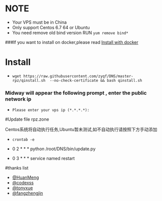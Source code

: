 
# NOTE  
* Your VPS must be in China
* Only support Centos 6.7 64  or Ubuntu
* You need remove old bind version RUN `yum remove bind*`

###If you want to install on docker,please read [Install with docker](https://github.com/zyqf/DNS/wiki/Install-with-docker)

# Install 


* `wget https://raw.githubusercontent.com/zyqf/DNS/master-rpz/qinstall.sh  --no-check-certificate && bash qinstall.sh `


###  Midway will appear the following prompt , enter the public network ip

* `Please enter your vps ip (*.*.*.*):`

#Update file rpz.zone

Centos系统将自动执行任务,Ubuntu暂未测试,如不自动执行请按照下方手动添加

* `crontab -e`

* 0 2 * * * python /root/DNS/bin/update.py
* 0 3 * * * service named restart 


#thanks list
* [@HuanMeng](https://github.com/HuanMeng0)
* [@codexss](https://github.com/codexss)
* [@tonyxue](https://github.com/tonyxue)
* [@fangzhengjin](https://github.com/fangzhengjin)
